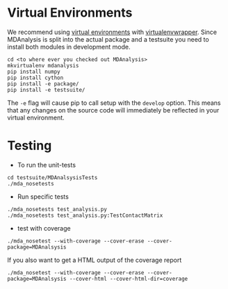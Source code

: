# Virtual Environments

We recommend using [virtual environments](https://pypi.python.org/pypi/virtualenv) with [virtualenvwrapper](http://virtualenvwrapper.readthedocs.org/en/latest/). Since MDAnalysis is split into the actual package and a testsuite you need to install both modules in development mode.

```
cd <to where ever you checked out MDAnalysis>
mkvirtualenv mdanalysis
pip install numpy
pip install cython
pip install -e package/
pip install -e testsuite/
```

The `-e` flag will cause pip to call setup with the `develop` option. This means that any changes on the source code will immediately be reflected in your virtual environment. 

# Testing

* To run the unit-tests

```
cd testsuite/MDAnalsysisTests
./mda_nosetests
```

* Run specific tests

```
./mda_nosetests test_analysis.py
./mda_nosetests test_analysis.py:TestContactMatrix
```

* test with coverage

```
./mda_nosetest --with-coverage --cover-erase --cover-package=MDAnalsysis
```

If you also want to get a HTML output of the coverage report

```
./mda_nosetest --with-coverage --cover-erase --cover-package=MDAnalsysis --cover-html --cover-html-dir=coverage
```